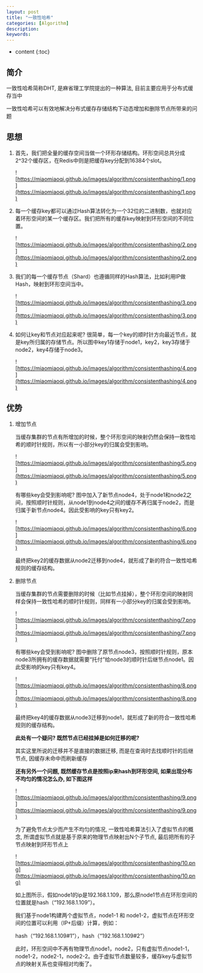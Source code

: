 ```yaml
---
layout: post
title: "一致性哈希"
categories: [Algorithm]
description:
keywords:
---
```


* content
{:toc}

## 简介

一致性哈希简称DHT, 是麻省理工学院提出的一种算法, 目前主要应用于分布式缓存当中

一致性哈希可以有效地解决分布式缓存存储结构下动态增加和删除节点所带来的问题

## 思想

1. 首先，我们把全量的缓存空间当做一个环形存储结构。环形空间总共分成2^32个缓存区，在Redis中则是把缓存key分配到16384个slot。

    ![https://miaomiaoqi.github.io/images/algorithm/consistenthashing/1.png](https://miaomiaoqi.github.io/images/algorithm/consistenthashing/1.png)

1. 每一个缓存key都可以通过Hash算法转化为一个32位的二进制数，也就对应着环形空间的某一个缓存区。我们把所有的缓存key映射到环形空间的不同位置。

    ![https://miaomiaoqi.github.io/images/algorithm/consistenthashing/2.png](https://miaomiaoqi.github.io/images/algorithm/consistenthashing/2.png)

1. 我们的每一个缓存节点（Shard）也遵循同样的Hash算法，比如利用IP做Hash，映射到环形空间当中。

    ![https://miaomiaoqi.github.io/images/algorithm/consistenthashing/3.png](https://miaomiaoqi.github.io/images/algorithm/consistenthashing/3.png)
    
1. 如何让key和节点对应起来呢? 很简单，每一个key的顺时针方向最近节点，就是key所归属的存储节点。所以图中key1存储于node1，key2，key3存储于node2，key4存储于node3。

    ![https://miaomiaoqi.github.io/images/algorithm/consistenthashing/4.png](https://miaomiaoqi.github.io/images/algorithm/consistenthashing/4.png)

## 优势

1. 增加节点

    当缓存集群的节点有所增加的时候，整个环形空间的映射仍然会保持一致性哈希的顺时针规则，所以有一小部分key的归属会受到影响。

    ![https://miaomiaoqi.github.io/images/algorithm/consistenthashing/5.png](https://miaomiaoqi.github.io/images/algorithm/consistenthashing/5.png)

    有哪些key会受到影响呢? 图中加入了新节点node4，处于node1和node2之间，按照顺时针规则，从node1到node4之间的缓存不再归属于node2，而是归属于新节点node4。因此受影响的key只有key2。

    ![https://miaomiaoqi.github.io/images/algorithm/consistenthashing/6.png](https://miaomiaoqi.github.io/images/algorithm/consistenthashing/6.png)

    最终把key2的缓存数据从node2迁移到node4，就形成了新的符合一致性哈希规则的缓存结构。

1. 删除节点

    当缓存集群的节点需要删除的时候（比如节点挂掉），整个环形空间的映射同样会保持一致性哈希的顺时针规则，同样有一小部分key的归属会受到影响。

    ![https://miaomiaoqi.github.io/images/algorithm/consistenthashing/7.png](https://miaomiaoqi.github.io/images/algorithm/consistenthashing/7.png)

    有哪些key会受到影响呢? 图中删除了原节点node3，按照顺时针规则，原本node3所拥有的缓存数据就需要“托付”给node3的顺时针后继节点node1。因此受影响的key只有key4。

    ![https://miaomiaoqi.github.io/images/algorithm/consistenthashing/8.png](https://miaomiaoqi.github.io/images/algorithm/consistenthashing/8.png)

    最终把key4的缓存数据从node3迁移到node1，就形成了新的符合一致性哈希规则的缓存结构。

    **此处有一个疑问? 既然节点已经挂掉是如何迁移的呢?**

    其实这里所说的迁移并不是直接的数据迁移, 而是在查询时去找顺时针的后继节点, 因缓存未命中而刷新缓存

    **还有另外一个问题, 既然缓存节点是按照ip来hash到环形空间, 如果出现分布不均匀的情况怎么办, 如下图这样**

    ![https://miaomiaoqi.github.io/images/algorithm/consistenthashing/9.png](https://miaomiaoqi.github.io/images/algorithm/consistenthashing/9.png)

    为了避免节点太少而产生不均匀的情况, 一致性哈希算法引入了虚拟节点的概念, 所谓虚拟节点就是基于原来的物理节点映射出N个子节点, 最后把所有的子节点映射到环形节点上

    ![https://miaomiaoqi.github.io/images/algorithm/consistenthashing/10.png](https://miaomiaoqi.github.io/images/algorithm/consistenthashing/10.png)

    如上图所示，假如node1的ip是192.168.1.109，那么原node1节点在环形空间的位置就是hash（“192.168.1.109”）。

    我们基于node1构建两个虚拟节点，node1-1 和 node1-2，虚拟节点在环形空间的位置可以利用（IP+后缀）计算，例如：

    hash（“192.168.1.109#1”），hash（“192.168.1.109#2”）

    此时，环形空间中不再有物理节点node1，node2，只有虚拟节点node1-1，node1-2，node2-1，node2-2。由于虚拟节点数量较多，缓存key与虚拟节点的映射关系也变得相对均衡了。
    
    
    
    